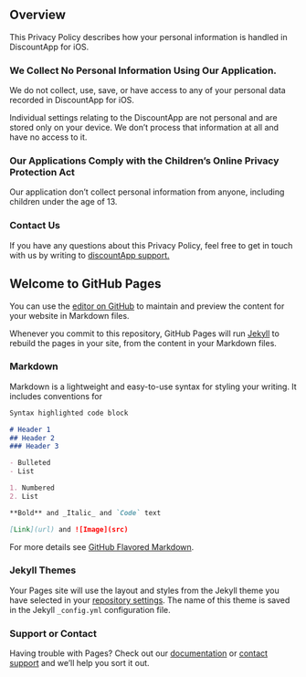 ## Overview
This Privacy Policy describes how your personal information is handled in DiscountApp for iOS.

### We Collect No Personal Information Using Our Application.
We do not collect, use, save, or have access to any of your personal data recorded in DiscountApp for iOS.

Individual settings relating to the DiscountApp are not personal and are stored only on your device. We don’t process that information at all and have no access to it.

### Our Applications Comply with the Children’s Online Privacy Protection Act
Our application don’t collect personal information from anyone, including children under the age of 13.

### Contact Us
If you have any questions about this Privacy Policy, feel free to get in touch with us by writing to [discountApp support.](https://twitter.com/discountApp_) 



## Welcome to GitHub Pages

You can use the [editor on GitHub](https://github.com/amavinash/DiscountApp-Privacy/edit/master/README.md) to maintain and preview the content for your website in Markdown files.

Whenever you commit to this repository, GitHub Pages will run [Jekyll](https://jekyllrb.com/) to rebuild the pages in your site, from the content in your Markdown files.

### Markdown

Markdown is a lightweight and easy-to-use syntax for styling your writing. It includes conventions for

```markdown
Syntax highlighted code block

# Header 1
## Header 2
### Header 3

- Bulleted
- List

1. Numbered
2. List

**Bold** and _Italic_ and `Code` text

[Link](url) and ![Image](src)
```

For more details see [GitHub Flavored Markdown](https://guides.github.com/features/mastering-markdown/).

### Jekyll Themes

Your Pages site will use the layout and styles from the Jekyll theme you have selected in your [repository settings](https://github.com/amavinash/DiscountApp-Privacy/settings). The name of this theme is saved in the Jekyll `_config.yml` configuration file.

### Support or Contact

Having trouble with Pages? Check out our [documentation](https://help.github.com/categories/github-pages-basics/) or [contact support](https://github.com/contact) and we’ll help you sort it out.
